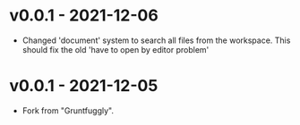 # v0.0.1 - 2021-12-06

- Changed 'document' system to search all files from the workspace. This should fix the old 'have to open by editor problem'

# v0.0.1 - 2021-12-05

- Fork from "Gruntfuggly".
